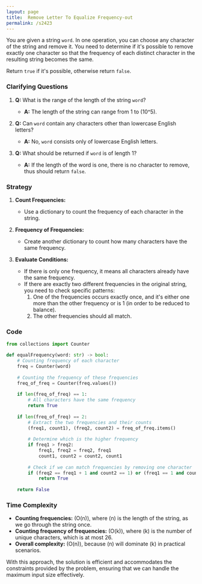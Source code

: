 ```yaml
---
layout: page
title:  Remove Letter To Equalize Frequency-out
permalink: /s2423
---
```


You are given a string `word`. In one operation, you can choose any character of the string and remove it. You need to determine if it's possible to remove exactly one character so that the frequency of each distinct character in the resulting string becomes the same. 

Return `true` if it's possible, otherwise return `false`.

### Clarifying Questions

1. **Q:** What is the range of the length of the string `word`?
   - **A:** The length of the string can range from 1 to \(10^5\).

2. **Q:** Can `word` contain any characters other than lowercase English letters?
   - **A:** No, `word` consists only of lowercase English letters.

3. **Q:** What should be returned if `word` is of length 1?
   - **A:** If the length of the word is one, there is no character to remove, thus should return `false`.

### Strategy

1. **Count Frequencies:**
   - Use a dictionary to count the frequency of each character in the string.

2. **Frequency of Frequencies:**
   - Create another dictionary to count how many characters have the same frequency.

3. **Evaluate Conditions:**
   - If there is only one frequency, it means all characters already have the same frequency.
   - If there are exactly two different frequencies in the original string, you need to check specific patterns:
     1. One of the frequencies occurs exactly once, and it's either one more than the other frequency or is 1 (in order to be reduced to balance).
     2. The other frequencies should all match.

### Code

```python
from collections import Counter

def equalFrequency(word: str) -> bool:
    # Counting frequency of each character
    freq = Counter(word)
    
    # Counting the frequency of these frequencies
    freq_of_freq = Counter(freq.values())
    
    if len(freq_of_freq) == 1:
        # All characters have the same frequency
        return True
    
    if len(freq_of_freq) == 2:
        # Extract the two frequencies and their counts
        (freq1, count1), (freq2, count2) = freq_of_freq.items()
        
        # Determine which is the higher frequency
        if freq1 > freq2:
            freq1, freq2 = freq2, freq1
            count1, count2 = count2, count1
        
        # Check if we can match frequencies by removing one character
        if (freq2 == freq1 + 1 and count2 == 1) or (freq1 == 1 and count1 == 1):
            return True
    
    return False
```

### Time Complexity

- **Counting frequencies:** \(O(n)\), where \(n\) is the length of the string, as we go through the string once.
- **Counting frequency of frequencies:** \(O(k)\), where \(k\) is the number of unique characters, which is at most 26.
- **Overall complexity:** \(O(n)\), because \(n\) will dominate \(k\) in practical scenarios.

With this approach, the solution is efficient and accommodates the constraints provided by the problem, ensuring that we can handle the maximum input size effectively.